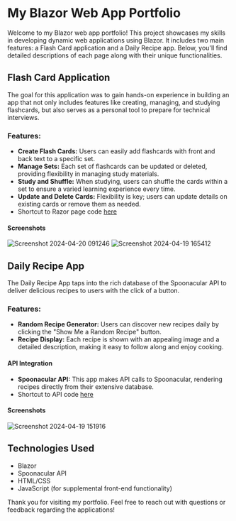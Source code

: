 # My Blazor Web App Portfolio

Welcome to my Blazor web app portfolio! This project showcases my skills in developing dynamic web applications using Blazor. It includes two main features: a Flash Card application and a Daily Recipe app. Below, you'll find detailed descriptions of each page along with their unique functionalities.

## Flash Card Application

The goal for this application was to gain hands-on experience in building an app that not only includes features like creating, managing, and studying flashcards, but also serves as a personal tool to prepare for technical interviews.

### Features:
- **Create Flash Cards:** Users can easily add flashcards with front and back text to a specific set.
- **Manage Sets:** Each set of flashcards can be updated or deleted, providing flexibility in managing study materials.
- **Study and Shuffle:** When studying, users can shuffle the cards within a set to ensure a varied learning experience every time.
- **Update and Delete Cards:** Flexibility is key; users can update details on existing cards or remove them as needed.
- Shortcut to Razor page code [here](https://github.com/Npelletier91/BlazorPortfolioApp/blob/main/BlazorPortfolio/BlazorPortfolio.Client/Pages/Flashcards.razor)

#### Screenshots
![Screenshot 2024-04-20 091246](https://github.com/Npelletier91/BlazorPortfolioApp/assets/129113700/8b323857-972d-49a6-82c2-bfedf16c1b69)
![Screenshot 2024-04-19 165412](https://github.com/Npelletier91/BlazorPortfolioApp/assets/129113700/a2566672-a683-4e16-a99b-2399e8b880ef)


## Daily Recipe App

The Daily Recipe App taps into the rich database of the Spoonacular API to deliver delicious recipes to users with the click of a button.

### Features:
- **Random Recipe Generator:** Users can discover new recipes daily by clicking the "Show Me a Random Recipe" button.
- **Recipe Display:** Each recipe is shown with an appealing image and a detailed description, making it easy to follow along and enjoy cooking.

#### API Integration
- **Spoonacular API:** This app makes API calls to Spoonacular, rendering recipes directly from their extensive database.
- Shortcut to API code [here](https://github.com/Npelletier91/BlazorPortfolioApp/blob/main/BlazorPortfolio/BlazorPortfolio.Client/Pages/Flashcards.razor)

#### Screenshots
![Screenshot 2024-04-19 151916](https://github.com/Npelletier91/BlazorPortfolioApp/assets/129113700/6a064d49-e0d1-4a0c-ba59-88bbaf5c4fa3)


## Technologies Used
- Blazor
- Spoonacular API
- HTML/CSS
- JavaScript (for supplemental front-end functionality)



Thank you for visiting my portfolio. Feel free to reach out with questions or feedback regarding the applications!

